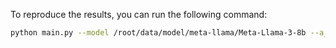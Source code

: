 To reproduce the results, you can run the following command:

```bash
python main.py --model /root/data/model/meta-llama/Meta-Llama-3-8b --a_bits 8 --v_bits 16 --k_bits 16 --w_bits 4 --wandb_id Meta-Llama-3-8B-4-8-16-gptq --wandb_project a8w4 --quant_func fpe2m2 --w_rtn
```